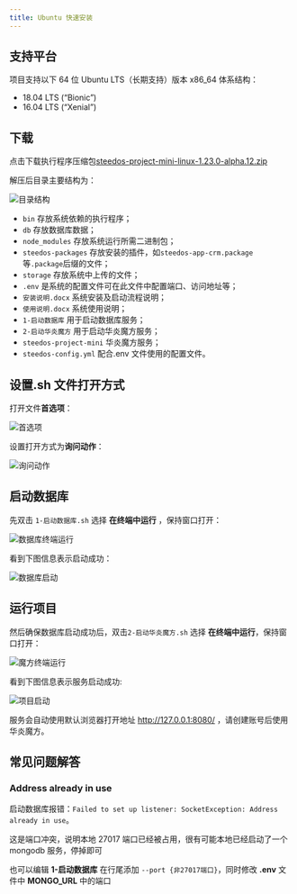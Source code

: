 ```yaml
---
title: Ubuntu 快速安装
---
```


## 支持平台

项目支持以下 64 位 Ubuntu LTS（长期支持）版本 x86_64 体系结构：

- 18.04 LTS (“Bionic”)
- 16.04 LTS (“Xenial”)

## 下载

点击下载执行程序压缩包[steedos-project-mini-linux-1.23.0-alpha.12.zip](https://server-backups.oss-cn-beijing.aliyuncs.com/steedos-platform/quick-installers/steedos-project-mini-linux-1.23.0-alpha.12.zip)

解压后目录主要结构为：

![目录结构](/assets/help/deploy/ubuntu/目录结构.png)

- `bin` 存放系统依赖的执行程序；
- `db` 存放数据库数据；
- `node_modules` 存放系统运行所需二进制包；
- `steedos-packages` 存放安装的插件，如`steedos-app-crm.package`等`.package`后缀的文件；
- `storage` 存放系统中上传的文件；
- `.env` 是系统的配置文件可在此文件中配置端口、访问地址等；
- `安装说明.docx` 系统安装及启动流程说明；
- `使用说明.docx` 系统使用说明；
- `1-启动数据库` 用于启动数据库服务；
- `2-启动华炎魔方` 用于启动华炎魔方服务；
- `steedos-project-mini` 华炎魔方服务；
- `steedos-config.yml` 配合.env 文件使用的配置文件。

## 设置.sh 文件打开方式

打开文件**首选项**：

![首选项](/assets/help/deploy/ubuntu/首选项.png)

设置打开方式为**询问动作**：

![询问动作](/assets/help/deploy/ubuntu/询问动作.png)

## 启动数据库

先双击 `1-启动数据库.sh` 选择 **在终端中运行** ，保持窗口打开：

![数据库终端运行](/assets/help/deploy/ubuntu/数据库终端运行.png)

看到下图信息表示启动成功：

![数据库启动](/assets/help/deploy/ubuntu/数据库启动.png)

## 运行项目

然后确保数据库启动成功后，双击`2-启动华炎魔方.sh` 选择 **在终端中运行**，保持窗口打开：

![魔方终端运行](/assets/help/deploy/ubuntu/魔方终端运行.png)

看到下图信息表示服务启动成功:

![项目启动](/assets/help/deploy/ubuntu/项目启动.png)

服务会自动使用默认浏览器打开地址 http://127.0.0.1:8080/ ，请创建账号后使用华炎魔方。

## 常见问题解答

### Address already in use

启动数据库报错：`Failed to set up listener: SocketException: Address already in use`。

这是端口冲突，说明本地 27017 端口已经被占用，很有可能本地已经启动了一个 mongodb 服务，停掉即可

也可以编辑 **1-启动数据库** 在行尾添加 `--port {非27017端口}`，同时修改 **.env** 文件中 **MONGO_URL** 中的端口
